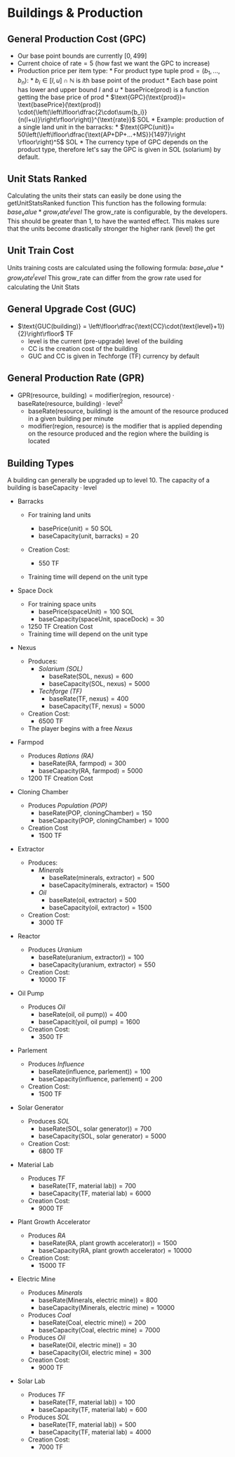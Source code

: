 # Buildings & Production
## General Production Cost (GPC)

* Our base point bounds are currently $[0,499]$
* Current choice of $\text{rate}=5$ (how fast we want the GPC to increase)
* Production price per item type:
        * For product type tuple $\text{prod} = (b_1, ..., b_n)$:
                * $b_i \in [l, u] \cap \mathbb{N}$ is $i$th base point of the product
                * Each base point has lower and upper bound $l$ and $u$
                * $\text{basePrice}(\text{prod})$ is a function getting the base price of $\text{prod}$
                * $\text{GPC}(\text{prod})= \text{basePrice}(\text{prod}) \cdot{\left(\left\lfloor\dfrac{2\cdot\sum{b_i}}{n(l+u)}\right\rfloor\right)}^{\text{rate}}$ SOL
                * Example: production of a single land unit in the barracks:
                        * $\text{GPC(unit)}= 50\left(\left\lfloor\dfrac{\text{AP+DP+...+MS}}{1497}\right \rfloor\right)^5$ SOL
                * The currency type of GPC depends on the product type, therefore let's say the GPC is given in SOL (solarium) by default.
## Unit Stats Ranked
Calculating the units their stats can easily be done using the getUnitStatsRanked function
This function has the following formula: $base_value*grow_rate^level$
The grow_rate is configurable, by the developers. This should be greater than 1, to have the 
wanted effect. This makes sure that the units become drastically stronger the higher rank (level) the get

## Unit Train Cost
Units training costs are calculated using the following formula: $base_value*grow_rate^level$
This grow_rate can differ from the grow rate used for calculating the Unit Stats

## General Upgrade Cost (GUC)
* $\text{GUC(building)} = \left\lfloor\dfrac{\text{CC}\cdot(\text{level}+1}){2}\right\rfloor$ TF 
	* $\text{level}$ is the current (pre-upgrade) level of the building
	* $\text{CC}$ is the creation cost of the building
	* GUC and CC is given in Techforge (TF) currency by default

## General Production Rate (GPR)
* $\text{GPR(resource, building)}=\text{modifier(region, resource)} \cdot \text{baseRate(resource, building)}\cdot\text{level}^2$ 
	* $\text{baseRate(resource, building)}$ is the amount of the resource produced in a given building per minute
	* $\text{modifier(region, resource)}$ is the modifier that is applied depending on the resource produced and the region where the building is located
## Building Types
A building can generally be upgraded up to level 10.
The capacity of a building is $\text{baseCapacity}\cdot\text{level}$
* Barracks
	* For training land units
		* $\text{basePrice}(\text{unit}) = 50$ SOL
		* $\text{baseCapacity(unit, barracks)}=20$
	* Creation Cost:
		* 550 TF

	* Training time will depend on the unit type
* Space Dock
	* For training space units 
		* $\text{basePrice}(\text{spaceUnit}) = 100$ SOL
		* $\text{baseCapacity(spaceUnit, spaceDock)}=30$
	* 1250 TF Creation Cost
	* Training time will depend on the unit type
* Nexus
	* Produces: 
		* *Solarium (SOL)*
			* $\text{baseRate(SOL, nexus)}=600$
			* $\text{baseCapacity(SOL, nexus)}=5000$
		* *Techforge (TF)*
			* $\text{baseRate(TF, nexus)}=400$
			* $\text{baseCapacity(TF, nexus)}=5000$
	* Creation Cost:
		* 6500 TF
	* The player begins with a free *Nexus*
* Farmpod
	* Produces *Rations (RA)*
		* $\text{baseRate(RA, farmpod)}=300$
		* $\text{baseCapacity(RA, farmpod)}=5000$
	* 1200 TF Creation Cost
* Cloning Chamber
	* Produces *Population (POP)*
		* $\text{baseRate(POP, cloningChamber)}=150$
		* $\text{baseCapacity(POP, cloningChamber)}=1000$
	* Creation Cost
		* 1500 TF
* Extractor
	* Produces:
		* *Minerals*
			* $\text{baseRate(minerals, extractor)}=500$
			* $\text{baseCapacity(minerals, extractor)}=1500$
		* *Oil*
			* $\text{baseRate(oil, extractor)}=500$
			* $\text{baseCapacity(oil, extractor)}=1500$
	* Creation Cost:
		* 3000 TF
* Reactor
	* Produces *Uranium*
		* $\text{baseRate(uranium, extractor))}=100$
		* $\text{baseCapacity(uranium, extractor)}=550$
	* Creation Cost:
		* 10000 TF
  
* Oil Pump
	* Produces *Oil*
		* $\text{baseRate(oil, oil pump))}=400$
		* $\text{baseCapacit(yoil, oil pump)}=1600$
	* Creation Cost:
		* 3500 TF
      
* Parlement
	* Produces *Influence*
		* $\text{baseRate(influence, parlement))}=100$
		* $\text{baseCapacity(influence, parlement)}=200$
	* Creation Cost:
		* 1500 TF

* Solar Generator
	* Produces *SOL*
		* $\text{baseRate(SOL, solar generator))}=700$
		* $\text{baseCapacity(SOL, solar generator)}=5000$
	* Creation Cost:
		* 6800 TF
 
* Material Lab
	* Produces *TF*
		* $\text{baseRate(TF, material lab))}=700$
		* $\text{baseCapacity(TF, material lab)}=6000$
	* Creation Cost:
		* 9000 TF
 
* Plant Growth Accelerator
	* Produces *RA*
		* $\text{baseRate(RA, plant growth accelerator))}=1500$
		* $\text{baseCapacity(RA, plant growth accelerator)}=10000$
	* Creation Cost:
		* 15000 TF
 
* Electric Mine
	* Produces *Minerals*
		* $\text{baseRate(Minerals, electric mine))}=800$
		* $\text{baseCapacity(Minerals, electric mine)}=10000$
    * Produces *Coal*
		* $\text{baseRate(Coal, electric mine))}=200$
		* $\text{baseCapacity(Coal, electric mine)}=7000$
    * Produces *Oil*
		* $\text{baseRate(Oil, electric mine))}=30$
		* $\text{baseCapacity(Oil, electric mine)}=300$
	* Creation Cost:
		* 9000 TF
 
* Solar Lab
    * Produces *TF*
        * $\text{baseRate(TF, material lab))}=100$
        * $\text{baseCapacity(TF, material lab)}=600$
    * Produces *SOL*
        * $\text{baseRate(TF, material lab))}=500$
        * $\text{baseCapacity(TF, material lab)}=4000$
    * Creation Cost:
        * 7000 TF